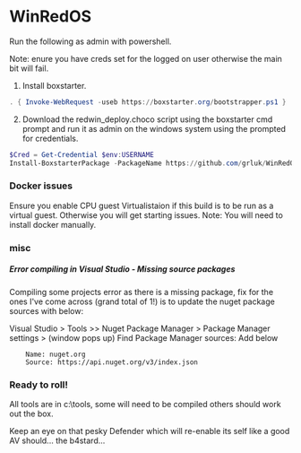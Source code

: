 # WinRedOS

Run the following as admin with powershell.

Note: enure you have creds set for the logged on user otherwise the main bit will fail. 

1. Install boxstarter.

```powershell
. { Invoke-WebRequest -useb https://boxstarter.org/bootstrapper.ps1 } | iex; Get-Boxstarter -Force
```

2. Download the redwin_deploy.choco script using the boxstarter cmd prompt and run it as admin on the windows system using the prompted for credentials.
```powershell
$Cred = Get-Credential $env:USERNAME
Install-BoxstarterPackage -PackageName https://github.com/grluk/WinRedOS/blob/main/red_win_custom.choco -Credential $Cred 
```

### Docker issues
Ensure you enable CPU guest Virtualistaion if this build is to be run as a virtual guest. Otherwise you will get starting issues.
Note: You will need to install docker manually.
 
### misc
##### Error compiling in Visual Studio - Missing source packages
Compiling some projects error as there is a missing package, fix for the ones I've come across (grand total of 1!) is to update the nuget package sources with below:

Visual Studio > Tools >> Nuget Package Manager > Package Manager settings > (window pops up) Find Package Manager sources: Add below

        Name: nuget.org
        Source: https://api.nuget.org/v3/index.json


 
### Ready to roll!
All tools are in c:\tools, some will need to be compiled others should work out the box.

Keep an eye on that pesky Defender which will re-enable its self like a good AV should... the b4stard...


